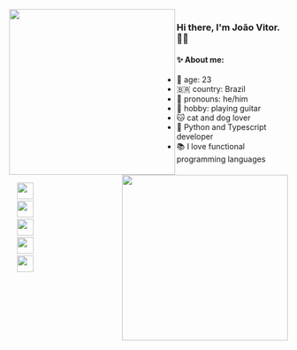 
<img align='left' height='300' src='https://media.giphy.com/media/xTiN0FXnoSlDhSjgR2/giphy.gif' />
<img align='right' height='300' src='https://media.giphy.com/media/8mvV5eUXkM18iCm5Eg/giphy.gif' />


### Hi there, I'm João Vitor. 👨‍💻

#### ✨ About me: 

- 🎉 age: 23
- 🇧🇷 country: Brazil 
- 🧔 pronouns: he/him 
- 🎸 hobby: playing guitar 
- 🐱 cat and dog lover 
- 🤖 Python and Typescript developer
- 📚 I love functional programming languages

<code align='center'>
  <a href='https://www.instagram.com/jvrn2001/' target='_blanket'><img height='30' src='https://www.flaticon.com/svg/static/icons/svg/1384/1384063.svg' /></a>
  <a href='https://t.me/joaonotelegram'><img height='30' src='https://www.flaticon.com/svg/static/icons/svg/2111/2111644.svg' /></a>
  <a href='https://www.linkedin.com/in/jvrn3/'><img height='30' src='https://www.flaticon.com/svg/static/icons/svg/174/174857.svg' /></a>
  <a href='https://jvrn3.github.io' ><img height='30' src='https://www.flaticon.com/svg/static/icons/svg/1330/1330233.svg' /></a>
  <a href='https://stackoverflow.com/users/3369350/jvrn3'><img height='30' src='https://www.flaticon.com/svg/static/icons/svg/2111/2111628.svg' /></a>
  
 
 
</code>

<!--
**jvrn3/jvrn3** is a ✨ _special_ ✨ repository because its `README.md` (this file) appears on your GitHub profile.

Here are some ideas to get you started:

- 🔭 I’m currently working on ...
- 🌱 I’m currently learning ...
- 👯 I’m looking to collaborate on ...
- 🤔 I’m looking for help with ...
- 💬 Ask me about ...
- 📫 How to reach me: ...
- 😄 Pronouns: ...
- ⚡ Fun fact: ...
-->

